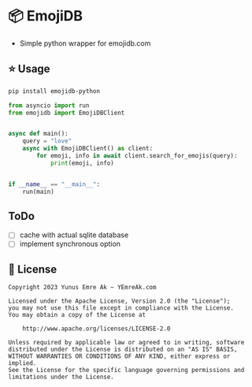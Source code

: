 # 📦 EmojiDB

- Simple python wrapper for emojidb.com

## ⭐️ Usage

```bash
pip install emojidb-python
```

```python
from asyncio import run
from emojidb import EmojiDBClient


async def main():
    query = "love"
    async with EmojiDBClient() as client:
        for emoji, info in await client.search_for_emojis(query):
            print(emoji, info)


if __name__ == "__main__":
    run(main)
```

## ToDo

- [ ] cache with actual sqlite database
- [ ] implement synchronous option

## 🪪 License

```
Copyright 2023 Yunus Emre Ak ~ YEmreAk.com

Licensed under the Apache License, Version 2.0 (the "License");
you may not use this file except in compliance with the License.
You may obtain a copy of the License at

    http://www.apache.org/licenses/LICENSE-2.0

Unless required by applicable law or agreed to in writing, software
distributed under the License is distributed on an "AS IS" BASIS,
WITHOUT WARRANTIES OR CONDITIONS OF ANY KIND, either express or implied.
See the License for the specific language governing permissions and
limitations under the License.
```
